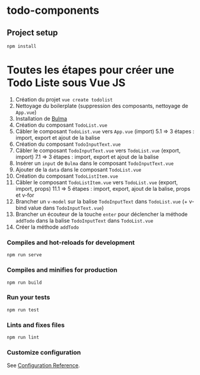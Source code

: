 # todo-components

## Project setup
```
npm install
```


# Toutes les étapes pour créer une Todo Liste sous Vue JS

1. Création du projet `vue create todolist`
2. Nettoyage du boilerplate (suppression des composants, nettoyage de `App.vue`)
3. Installation de [Bulma](https://bulma.io/)
4. Création du composant `TodoList.vue`
5. Câbler le composant `TodoList.vue`  vers `App.vue` (import)
  5.1 => 3 étapes : import, export et ajout de la balise
6. Création du composant `TodoInputText.vue`
7. Câbler le composant `TodoInputText.vue` vers `TodoList.vue` (export, import)
  7.1 => 3 étapes : import, export et ajout de la balise
8. Insérer un `input` de `Bulma` dans le composant `TodoInputText.vue`
9. Ajouter de la `data` dans le composant `TodoList.vue`
10. Création du composant `TodoListItem.vue`
11. Câbler le composant `TodoListItem.vue` vers `TodoList.vue` (export, import, props)
  11.1 => 5 étapes : import, export, ajout de la balise, props et v-for
12. Brancher un `v-model` sur la balise `TodoInputText` dans `TodoList.vue` (+ v-bind value dans `TodoInputText.vue`)
13. Brancher un écouteur de la touche `enter` pour déclencher la méthode `addTodo` dans la balise `TodoInputText` dans `TodoList.vue`
14. Créer la méthode `addTodo`




### Compiles and hot-reloads for development
```
npm run serve
```

### Compiles and minifies for production
```
npm run build
```

### Run your tests
```
npm run test
```

### Lints and fixes files
```
npm run lint
```

### Customize configuration
See [Configuration Reference](https://cli.vuejs.org/config/).
